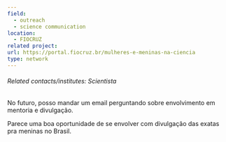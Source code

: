 ```yaml
---
field:
  - outreach
  - science communication
location:
  - FIOCRUZ
related project: 
url: https://portal.fiocruz.br/mulheres-e-meninas-na-ciencia
type: network
---
```

###### Related contacts/institutes: Scientista

No futuro, posso mandar um email perguntando sobre envolvimento em mentoria e divulgação.

Parece uma boa oportunidade de se envolver com divulgação das exatas pra meninas no Brasil.
